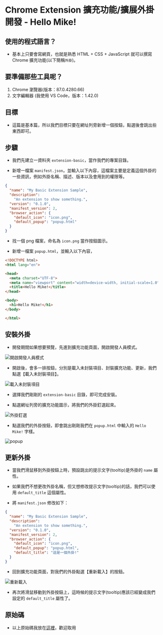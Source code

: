 # Chrome Extension 擴充功能/擴展外掛開發 - Hello Mike!

## 使用的程式語言？

* 基本上只要會寫網頁，也就是熟悉 HTML + CSS + JavaScript 就可以撰寫 Chrome 擴充功能(以下簡稱`外掛`)。

## 要準備那些工具呢？

1. Chrome 瀏覽器(版本：87.0.4280.66)
1. 文字編輯器 (我使用 VS Code，版本：1.42.0)

## 目標 

* 這篇是基本篇，所以我們目標只要在網址列旁新增一個按鈕，點選後會跳出些東西即可。

## 步驟

* 我們先建立一資料夾 `extension-basic`，當作我們的專案目錄。

* 新增一檔案 `manifest.json`，並輸入以下內容，這檔案主要是定義這個外掛的一些資訊，例如外掛名稱、描述、版本以及會用到的權限等。

```json
{
  "name": "My Basic Extension Sample",
  "description":
    "An extension to show something.",
  "version": "0.1.0",
  "manifest_version": 2,
  "browser_action": {
    "default_icon": "icon.png",
    "default_popup": "popup.html"
  }
}
```

* 找一個 png 檔案，命名為 `icon.png` 當作按鈕圖示。

* 新增一檔案 `popup.html`，並輸入以下內容，

```html
<!DOCTYPE html>
<html lang="en">

<head>
  <meta charset="UTF-8">
  <meta name="viewport" content="width=device-width, initial-scale=1.0">
  <title>Hello Mike!</title>
</head>

<body>
  <h1>Hello Mike!</h1>
</body>

</html>
```

## 安裝外掛

* 開發期間如果想要預覽，先進到擴充功能頁面，開啟開發人員模式。

![開啟開發人員模式](https://i.imgur.com/Q7uofwp.png)

* 開啟後，會多一排按鈕，分別是載入未封裝項目、封裝擴充功能、更新，我們點選【載入未封裝項目】。

![載入未封裝項目](https://i.imgur.com/GGb6sgM.png)

* 選擇我們剛剛的 `extension-basic` 目錄，即可完成安裝。

* 點選網址列旁的擴充功能圖示，將我們的外掛釘選起來。

![外掛釘選](https://i.imgur.com/Vjrl4zr.png)

* 點選我們的外掛按鈕，即會跳出剛剛我們在 `popup.html` 中輸入的 `Hello Mike!` 字樣。

![popup](https://i.imgur.com/ScxL2NA.png)

## 更新外掛

* 當我們滑鼠移到外掛按鈕上時，預設跳出的提示文字(tooltip)是外掛的 `name` 屬性。

* 如果我們不想更改外掛名稱，但又想修改提示文字(tooltip)的話，我們可以使用 `default_title` 這個屬性。

* 將 `manifest.json` 修改如下：

```json
{
  "name": "My Basic Extension Sample",
  "description":
    "An extension to show something.",
  "version": "0.1.0",
  "manifest_version": 2,
  "browser_action": {
    "default_icon": "icon.png",
    "default_popup": "popup.html",
    "default_title": "這是一個外掛!"
  }
}
```

* 回到擴充功能頁面，對我們的外掛點選【重新載入】的按鈕。

![重新載入](https://i.imgur.com/NZ16CAV.png)

* 再次將滑鼠移動到外掛按鈕上，這時候的提示文字(tooltip)應該已經變成我們設定的 `default_title` 屬性了。

## 原始碼

* 以上原始碼我放在[這裡](https://github.com/mike2014mike/chrome-extension-basic)，歡迎取用
